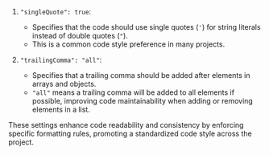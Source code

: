 1. `"singleQuote": true`:
   - Specifies that the code should use single quotes (`'`) for string literals instead of double quotes (`"`).
   - This is a common code style preference in many projects.

2. `"trailingComma": "all"`:
   - Specifies that a trailing comma should be added after elements in arrays and objects.
   - `"all"` means a trailing comma will be added to all elements if possible, improving code maintainability when adding or removing elements in a list.

These settings enhance code readability and consistency by enforcing specific formatting rules, promoting a standardized code style across the project.
